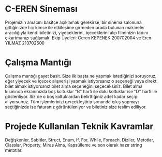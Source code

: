 # C-EREN Sineması
Projemizin amacını basitçe açıklamak gerekirse, bir sinema salonuna gittiğinizde hiç kimse ile etkileşime girmeden orada bulunan makineler aracılığıyla kendi biletinizi, yiyeceklerini, içeceklerini alıp filminizin tadını çıkartmanızı sağlamak.
Ekip Üyeleri: Ceren KEPENEK 200702004 ve Eren YILMAZ 210702500
# Çalışma Mantığı
Çalışma mantığı gayet basit. Size ilk başta ne yapmak istediğinizi soruyoruz, eğer yiyecek ve içecek alışverişi yapmak istiyorsanız o seçeneği veya direkt bilet almak istiyorsanız bilet alma seçeneğini seçeceksiniz.
Bilet alma kısmında ekranınızda boş koltuklar "B" harfi ile dolu koltuklar ise "D" harfi ile gösteriliyor. Siz de o boş koltuklardan belirttiğiniz adet kadar seçip alıyorsunuz.
Tüm işlemlerinizi gerçekleştirip sonunda çıkış yapmayı seçtiğinizde ise faturanız görüntüleniyor ve biletiniz size teslim ediliyor.
# Projede Kullanılan Teknik Kavramlar
Değişkenler, Sabitler, Struct, Enum, If, For, While, Foreach, Diziler, Metotlar, Classlar, Property, Miras Alma, Kapsülleme ve son olarak hazır string metotlar.
